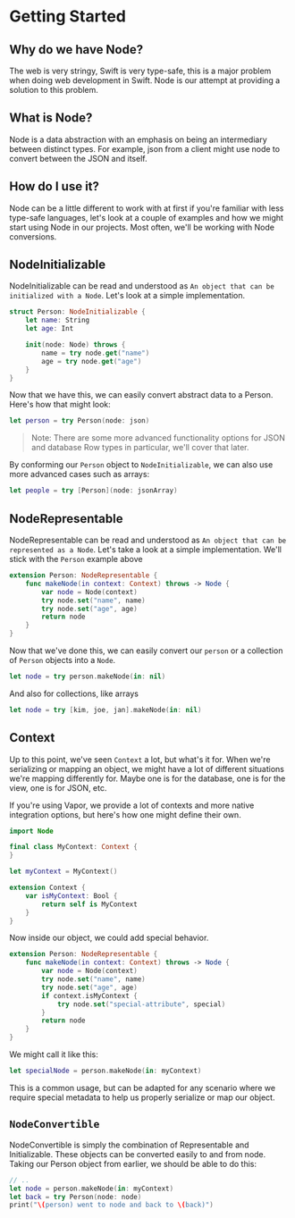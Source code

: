 # Getting Started

## Why do we have Node?

The web is very stringy, Swift is very type-safe, this is a major problem when doing web development in Swift. Node is our attempt at providing a solution to this problem.

## What is Node?

Node is a data abstraction with an emphasis on being an intermediary between distinct types. For example, json from a client might use node to convert between the JSON and itself.

## How do I use it?

Node can be a little different to work with at first if you're familiar with less type-safe languages, let's look at a couple of examples and how we might start using Node in our projects. Most often, we'll be working with Node conversions.

## NodeInitializable

NodeInitializable can be read and understood as `An object that can be initialized with a Node`. Let's look at a simple implementation.

```Swift
struct Person: NodeInitializable {
    let name: String
    let age: Int

    init(node: Node) throws {
        name = try node.get("name")
        age = try node.get("age")
    }
}
```

Now that we have this, we can easily convert abstract data to a Person. Here's how that might look:

```swift
let person = try Person(node: json)
```

> Note: There are some more advanced functionality options for JSON and database Row types in particular, we'll cover that later.

By conforming our `Person` object to `NodeInitializable`, we can also use more advanced cases such as arrays:

```swift
let people = try [Person](node: jsonArray)
```

## NodeRepresentable

NodeRepresentable can be read and understood as `An object that can be represented as a Node`. Let's take a look at a simple implementation. We'll stick with the `Person` example above

```swift
extension Person: NodeRepresentable {
    func makeNode(in context: Context) throws -> Node {
        var node = Node(context)
        try node.set("name", name)
        try node.set("age", age)
        return node
    }
}
```

Now that we've done this, we can easily convert our `person` or a collection of `Person` objects into a `Node`.

```swift
let node = try person.makeNode(in: nil)
```

And also for collections, like arrays

```swift
let node = try [kim, joe, jan].makeNode(in: nil)
```

## Context

Up to this point, we've seen `Context` a lot, but what's it for. When we're serializing or mapping an object, we might have a lot of different situations we're mapping differently for. Maybe one is for the database, one is for the view, one is for JSON, etc.

If you're using Vapor, we provide a lot of contexts and more native integration options, but here's how one might define their own.

```swift
import Node

final class MyContext: Context {
}

let myContext = MyContext()

extension Context {
    var isMyContext: Bool {
        return self is MyContext
    }
}
```

Now inside our object, we could add special behavior.

```swift
extension Person: NodeRepresentable {
    func makeNode(in context: Context) throws -> Node {
        var node = Node(context)
        try node.set("name", name)
        try node.set("age", age)
        if context.isMyContext {
            try node.set("special-attribute", special)
        }
        return node
    }
}
```

We might call it like this:

```swift
let specialNode = person.makeNode(in: myContext)
```

This is a common usage, but can be adapted for any scenario where we require special metadata to help us properly serialize or map our object.

## `NodeConvertible`

NodeConvertible is simply the combination of Representable and Initializable. These objects can be converted easily to and from node. Taking our Person object from earlier, we should be able to do this:

```swift
// ..
let node = person.makeNode(in: myContext)
let back = try Person(node: node)
print("\(person) went to node and back to \(back)")
```
